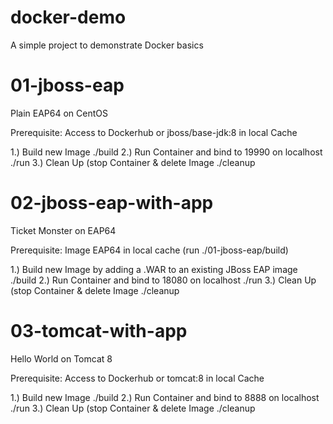 # docker-demo
A simple project to demonstrate Docker basics
 
# 01-jboss-eap
Plain EAP64 on CentOS

Prerequisite: Access to Dockerhub or jboss/base-jdk:8 in local Cache

1.) Build new Image
./build
2.) Run Container and bind to 19990 on localhost
./run
3.) Clean Up (stop Container & delete Image
./cleanup


# 02-jboss-eap-with-app
Ticket Monster on EAP64

Prerequisite: Image EAP64 in local cache (run ./01-jboss-eap/build)
  
1.) Build new Image by adding a .WAR to an existing JBoss EAP image
./build
2.) Run Container and bind to 18080 on localhost
./run
3.) Clean Up (stop Container & delete Image
./cleanup


# 03-tomcat-with-app
Hello World on Tomcat 8

Prerequisite: Access to Dockerhub or tomcat:8 in local Cache

1.) Build new Image
./build
2.) Run Container and bind to 8888 on localhost
./run
3.) Clean Up (stop Container & delete Image
./cleanup

